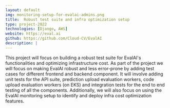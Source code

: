 ```yaml
---
layout: default
img: monitoring-setup-for-evalai-admins.png
title:  Robust test suite and infra optimization setup
type: project-2022
technologies: [Django, AWS]
website: https://eval.ai
github: https://github.com/Cloud-CV/EvalAI
description: |
---
```

This project will focus on building a robust test suite for EvalAI's functionalities and optimizing infrastructure cost. As part of the project we will focus on making EvalAI robust and less error-prone by adding test cases for different frontend and backend component. It will involve adding unit tests for the API suite, prediction upload evaluation workers, code upload evaluation workers (on EKS) and integration tests for the end to end testing of all the components. Additionally, we will also focus on using the EvalAI monitoring setup to identify and deploy infra cost optimization features.
